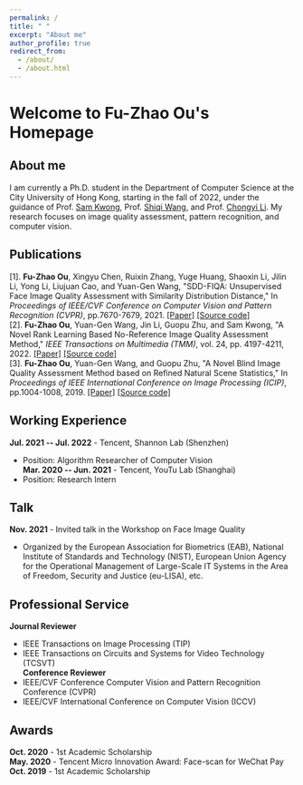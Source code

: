 ```yaml
---
permalink: /
title: " "
excerpt: "About me"
author_profile: true
redirect_from: 
  - /about/
  - /about.html
---
```



Welcome to Fu-Zhao Ou's Homepage
======

About me
------
I am currently a Ph.D. student in the Department of Computer Science at the City University of Hong Kong, starting in the fall of 2022, under the guidance of Prof.  [Sam Kwong](https://www.cityu.edu.hk/stfprofile/cssamk.htm), Prof. [Shiqi Wang](https://www.cs.cityu.edu.hk/~shiqwang/), and Prof. [Chongyi Li](https://li-chongyi.github.io/). My research focuses on image quality assessment, pattern recognition, and computer vision.

Publications
------
[1]. **Fu-Zhao Ou**, Xingyu Chen, Ruixin Zhang, Yuge Huang, Shaoxin Li, Jilin Li, Yong Li, Liujuan Cao, and Yuan-Gen Wang, "SDD-FIQA: Unsupervised Face Image Quality Assessment with Similarity Distribution Distance," In *Proceedings of IEEE/CVF Conference on Computer Vision and Pattern Recognition (CVPR)*, pp.7670-7679, 2021. [[Paper]](https://www.cityu.edu.hk/stfprofile/cssamk.htm) 
[[Source code]](https://github.com/Tencent/TFace/tree/quality}{\textcolor{red}{https://github.com/Tencent/TFace/tree/quality)  <br>
[2]. **Fu-Zhao Ou**, Yuan-Gen Wang, Jin Li, Guopu Zhu, and Sam Kwong, "A Novel Rank Learning Based No-Reference Image Quality Assessment Method," *IEEE Transactions on Multimedia (TMM)*, vol. 24, pp. 4197-4211, 2022. [[Paper]](https://ieeexplore.ieee.org/abstract/document/9548827) 
[[Source code]](https://github.com/GZHU-Image-Lab/CLRIQA) <br>
[3]. **Fu-Zhao Ou**, Yuan-Gen Wang, and Guopu Zhu, "A Novel Blind Image Quality Assessment Method based on Refined Natural Scene Statistics," In *Proceedings of IEEE International Conference on Image Processing (ICIP)*, pp.1004-1008, 2019. [[Paper]](https://ieeexplore.ieee.org/abstract/document/8803047) 
[[Source code]](https://github.com/GZHU-Image-Lab/NBIQA) 


Working Experience
------
**Jul. 2021 -- Jul. 2022** -
Tencent, Shannon Lab (Shenzhen)  <br>
- Position: Algorithm Researcher of Computer Vision <br>
**Mar. 2020 -- Jun. 2021** -
Tencent, YouTu Lab (Shanghai)  <br>
- Position: Research Intern

Talk
------
**Nov. 2021** -
Invited talk in the Workshop on Face Image Quality  <br>
- Organized by the European Association for Biometrics (EAB), National Institute of Standards and Technology (NIST), European Union Agency for the Operational Management of Large-Scale IT Systems in the Area of Freedom, Security and Justice (eu-LISA), etc.

Professional Service
------
**Journal Reviewer**  <br>
- IEEE Transactions on Image Processing (TIP) <br>
- IEEE Transactions on Circuits and Systems for Video Technology (TCSVT)  <br>
**Conference Reviewer**  <br>
- IEEE/CVF Conference Computer Vision and Pattern Recognition Conference (CVPR) <br>
- IEEE/CVF International Conference on Computer Vision (ICCV) 

Awards
------
**Oct. 2020** -
1st Academic Scholarship <br>
**May. 2020** -
Tencent Micro Innovation Award: Face-scan for WeChat Pay <br>
**Oct. 2019** -
1st Academic Scholarship


